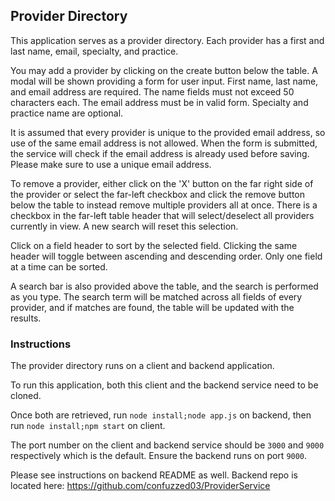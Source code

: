 ## Provider Directory

This application serves as a provider directory. Each provider has a first and last name, email, specialty, and practice.

You may add a provider by clicking on the create button below the table. A modal will be shown providing a form for user input. First name, last name, and email address are required. The name fields must not exceed 50 characters each. The email address must be in valid form. Specialty and practice name are optional.

It is assumed that every provider is unique to the provided email address, so use of the same email address is not allowed. When the form is submitted, the service will check if the email address is already used before saving. Please make sure to use a unique email address.

To remove a provider, either click on the 'X' button on the far right side of the provider or select the far-left checkbox and click the remove button below the table to instead remove multiple providers all at once. There is a checkbox in the far-left table header that will select/deselect all providers currently in view. A new search will reset this selection.

Click on a field header to sort by the selected field. Clicking the same header will toggle between ascending and descending order. Only one field at a time can be sorted.

A search bar is also provided above the table, and the search is performed as you type. The search term will be matched across all fields of every provider, and if matches are found, the table will be updated with the results.

### Instructions

The provider directory runs on a client and backend application.

To run this application, both this client and the backend service need to be cloned.

Once both are retrieved, run `node install;node app.js` on backend, then run `node install;npm start` on client.

The port number on the client and backend service should be `3000` and `9000` respectively which is the default. Ensure the backend runs on port `9000`.

Please see instructions on backend README as well. Backend repo is located here: https://github.com/confuzzed03/ProviderService
